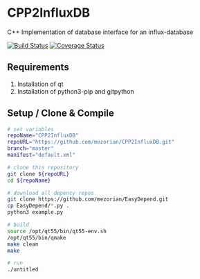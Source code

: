 # CPP2InfluxDB
C++ Implementation of database interface for an influx-database

[![Build Status](https://travis-ci.org/open-pete/CPP2InfluxDB.svg?branch=master)](https://travis-ci.org/open-pete/CPP2InfluxDB) [![Coverage Status](https://coveralls.io/repos/github/open-pete/CPP2InfluxDB/badge.svg?branch=master)](https://coveralls.io/github/open-pete/CPP2InfluxDB?branch=master)

## Requirements 

 1. Installation of qt
 2. Installation of python3-pip and gitpython

## Setup / Clone & Compile 

```bash
# set variables
repoName="CPP2InfluxDB"
repoURL="https://github.com/mezorian/CPP2InfluxDB.git"
branch="master"
manifest="default.xml"

# clone this repository
git clone ${repoURL}
cd ${repoName}

# download all depency repos
git clone https://github.com/mezorian/EasyDepend.git
cp EasyDepend/*.py .
python3 example.py

# build
source /opt/qt55/bin/qt55-env.sh
/opt/qt55/bin/qmake
make clean
make

# run
./untitled

```

